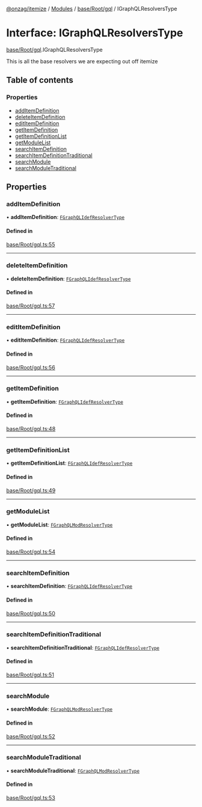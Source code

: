 [@onzag/itemize](../README.md) / [Modules](../modules.md) / [base/Root/gql](../modules/base_Root_gql.md) / IGraphQLResolversType

# Interface: IGraphQLResolversType

[base/Root/gql](../modules/base_Root_gql.md).IGraphQLResolversType

This is all the base resolvers we are expecting out off itemize

## Table of contents

### Properties

- [addItemDefinition](base_Root_gql.IGraphQLResolversType.md#additemdefinition)
- [deleteItemDefinition](base_Root_gql.IGraphQLResolversType.md#deleteitemdefinition)
- [editItemDefinition](base_Root_gql.IGraphQLResolversType.md#edititemdefinition)
- [getItemDefinition](base_Root_gql.IGraphQLResolversType.md#getitemdefinition)
- [getItemDefinitionList](base_Root_gql.IGraphQLResolversType.md#getitemdefinitionlist)
- [getModuleList](base_Root_gql.IGraphQLResolversType.md#getmodulelist)
- [searchItemDefinition](base_Root_gql.IGraphQLResolversType.md#searchitemdefinition)
- [searchItemDefinitionTraditional](base_Root_gql.IGraphQLResolversType.md#searchitemdefinitiontraditional)
- [searchModule](base_Root_gql.IGraphQLResolversType.md#searchmodule)
- [searchModuleTraditional](base_Root_gql.IGraphQLResolversType.md#searchmoduletraditional)

## Properties

### addItemDefinition

• **addItemDefinition**: [`FGraphQLIdefResolverType`](../modules/base_Root_gql.md#fgraphqlidefresolvertype)

#### Defined in

[base/Root/gql.ts:55](https://github.com/onzag/itemize/blob/f2f29986/base/Root/gql.ts#L55)

___

### deleteItemDefinition

• **deleteItemDefinition**: [`FGraphQLIdefResolverType`](../modules/base_Root_gql.md#fgraphqlidefresolvertype)

#### Defined in

[base/Root/gql.ts:57](https://github.com/onzag/itemize/blob/f2f29986/base/Root/gql.ts#L57)

___

### editItemDefinition

• **editItemDefinition**: [`FGraphQLIdefResolverType`](../modules/base_Root_gql.md#fgraphqlidefresolvertype)

#### Defined in

[base/Root/gql.ts:56](https://github.com/onzag/itemize/blob/f2f29986/base/Root/gql.ts#L56)

___

### getItemDefinition

• **getItemDefinition**: [`FGraphQLIdefResolverType`](../modules/base_Root_gql.md#fgraphqlidefresolvertype)

#### Defined in

[base/Root/gql.ts:48](https://github.com/onzag/itemize/blob/f2f29986/base/Root/gql.ts#L48)

___

### getItemDefinitionList

• **getItemDefinitionList**: [`FGraphQLIdefResolverType`](../modules/base_Root_gql.md#fgraphqlidefresolvertype)

#### Defined in

[base/Root/gql.ts:49](https://github.com/onzag/itemize/blob/f2f29986/base/Root/gql.ts#L49)

___

### getModuleList

• **getModuleList**: [`FGraphQLModResolverType`](../modules/base_Root_gql.md#fgraphqlmodresolvertype)

#### Defined in

[base/Root/gql.ts:54](https://github.com/onzag/itemize/blob/f2f29986/base/Root/gql.ts#L54)

___

### searchItemDefinition

• **searchItemDefinition**: [`FGraphQLIdefResolverType`](../modules/base_Root_gql.md#fgraphqlidefresolvertype)

#### Defined in

[base/Root/gql.ts:50](https://github.com/onzag/itemize/blob/f2f29986/base/Root/gql.ts#L50)

___

### searchItemDefinitionTraditional

• **searchItemDefinitionTraditional**: [`FGraphQLIdefResolverType`](../modules/base_Root_gql.md#fgraphqlidefresolvertype)

#### Defined in

[base/Root/gql.ts:51](https://github.com/onzag/itemize/blob/f2f29986/base/Root/gql.ts#L51)

___

### searchModule

• **searchModule**: [`FGraphQLModResolverType`](../modules/base_Root_gql.md#fgraphqlmodresolvertype)

#### Defined in

[base/Root/gql.ts:52](https://github.com/onzag/itemize/blob/f2f29986/base/Root/gql.ts#L52)

___

### searchModuleTraditional

• **searchModuleTraditional**: [`FGraphQLModResolverType`](../modules/base_Root_gql.md#fgraphqlmodresolvertype)

#### Defined in

[base/Root/gql.ts:53](https://github.com/onzag/itemize/blob/f2f29986/base/Root/gql.ts#L53)
